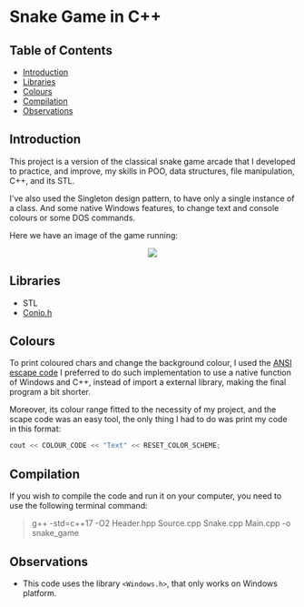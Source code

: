# Snake Game in C++

## Table of Contents
* [Introduction](#Introduction)
* [Libraries](#Libraries)
* [Colours](#Colours)
* [Compilation](#Compilation)
* [Observations](#Observations)

## Introduction
This project is a version of the classical snake game arcade that I developed to practice, and improve, my skills in  POO, data structures, file manipulation, C++, and its STL.

I've also used the Singleton design pattern, to have only a single instance of a class. And some native Windows features, to change text and console colours or some DOS commands. 

Here we have an image of the game running:

<p align="center">
   <img src= "https://github.com/VitorCMatias/snake_game/blob/readme_images/Screenshots/game%20play.png?raw=true">
</p>



## Libraries
- STL
- [Conio.h](https://bit.ly/2yTfPUe)

## Colours
To print coloured chars and change the background colour, I used the [ANSI escape code](https://bit.ly/3euJ1R5) I preferred to do such implementation to use a native function of Windows and C++, instead of import a external library,  making the final program a bit shorter.

 Moreover, its colour range fitted to the necessity of my project, and the scape code was an easy tool, the only thing I had to do was print my code in this format:


 
```cpp
cout << COLOUR_CODE << "Text" << RESET_COLOR_SCHEME;
```


## Compilation
If you wish to compile the code and run it on your computer, you need to use the following terminal command:
> g++ -std=c++17 -O2 Header.hpp Source.cpp Snake.cpp Main.cpp -o snake_game

## Observations
* This code uses the library ```<Windows.h>```, that only works on Windows platform.




